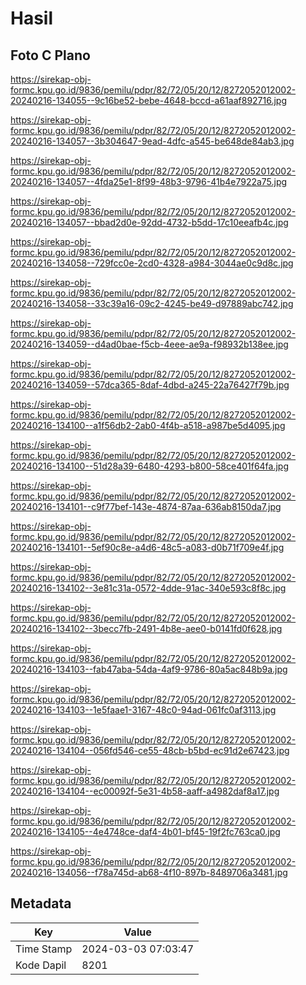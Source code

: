 # Hasil

## Foto C Plano

https://sirekap-obj-formc.kpu.go.id/9836/pemilu/pdpr/82/72/05/20/12/8272052012002-20240216-134055--9c16be52-bebe-4648-bccd-a61aaf892716.jpg

https://sirekap-obj-formc.kpu.go.id/9836/pemilu/pdpr/82/72/05/20/12/8272052012002-20240216-134057--3b304647-9ead-4dfc-a545-be648de84ab3.jpg

https://sirekap-obj-formc.kpu.go.id/9836/pemilu/pdpr/82/72/05/20/12/8272052012002-20240216-134057--4fda25e1-8f99-48b3-9796-41b4e7922a75.jpg

https://sirekap-obj-formc.kpu.go.id/9836/pemilu/pdpr/82/72/05/20/12/8272052012002-20240216-134057--bbad2d0e-92dd-4732-b5dd-17c10eeafb4c.jpg

https://sirekap-obj-formc.kpu.go.id/9836/pemilu/pdpr/82/72/05/20/12/8272052012002-20240216-134058--729fcc0e-2cd0-4328-a984-3044ae0c9d8c.jpg

https://sirekap-obj-formc.kpu.go.id/9836/pemilu/pdpr/82/72/05/20/12/8272052012002-20240216-134058--33c39a16-09c2-4245-be49-d97889abc742.jpg

https://sirekap-obj-formc.kpu.go.id/9836/pemilu/pdpr/82/72/05/20/12/8272052012002-20240216-134059--d4ad0bae-f5cb-4eee-ae9a-f98932b138ee.jpg

https://sirekap-obj-formc.kpu.go.id/9836/pemilu/pdpr/82/72/05/20/12/8272052012002-20240216-134059--57dca365-8daf-4dbd-a245-22a76427f79b.jpg

https://sirekap-obj-formc.kpu.go.id/9836/pemilu/pdpr/82/72/05/20/12/8272052012002-20240216-134100--a1f56db2-2ab0-4f4b-a518-a987be5d4095.jpg

https://sirekap-obj-formc.kpu.go.id/9836/pemilu/pdpr/82/72/05/20/12/8272052012002-20240216-134100--51d28a39-6480-4293-b800-58ce401f64fa.jpg

https://sirekap-obj-formc.kpu.go.id/9836/pemilu/pdpr/82/72/05/20/12/8272052012002-20240216-134101--c9f77bef-143e-4874-87aa-636ab8150da7.jpg

https://sirekap-obj-formc.kpu.go.id/9836/pemilu/pdpr/82/72/05/20/12/8272052012002-20240216-134101--5ef90c8e-a4d6-48c5-a083-d0b71f709e4f.jpg

https://sirekap-obj-formc.kpu.go.id/9836/pemilu/pdpr/82/72/05/20/12/8272052012002-20240216-134102--3e81c31a-0572-4dde-91ac-340e593c8f8c.jpg

https://sirekap-obj-formc.kpu.go.id/9836/pemilu/pdpr/82/72/05/20/12/8272052012002-20240216-134102--3becc7fb-2491-4b8e-aee0-b0141fd0f628.jpg

https://sirekap-obj-formc.kpu.go.id/9836/pemilu/pdpr/82/72/05/20/12/8272052012002-20240216-134103--fab47aba-54da-4af9-9786-80a5ac848b9a.jpg

https://sirekap-obj-formc.kpu.go.id/9836/pemilu/pdpr/82/72/05/20/12/8272052012002-20240216-134103--1e5faae1-3167-48c0-94ad-061fc0af3113.jpg

https://sirekap-obj-formc.kpu.go.id/9836/pemilu/pdpr/82/72/05/20/12/8272052012002-20240216-134104--056fd546-ce55-48cb-b5bd-ec91d2e67423.jpg

https://sirekap-obj-formc.kpu.go.id/9836/pemilu/pdpr/82/72/05/20/12/8272052012002-20240216-134104--ec00092f-5e31-4b58-aaff-a4982daf8a17.jpg

https://sirekap-obj-formc.kpu.go.id/9836/pemilu/pdpr/82/72/05/20/12/8272052012002-20240216-134105--4e4748ce-daf4-4b01-bf45-19f2fc763ca0.jpg

https://sirekap-obj-formc.kpu.go.id/9836/pemilu/pdpr/82/72/05/20/12/8272052012002-20240216-134056--f78a745d-ab68-4f10-897b-8489706a3481.jpg


## Metadata

| Key        | Value               |
| ---------- | ------------------- |
| Time Stamp | 2024-03-03 07:03:47 |
| Kode Dapil | 8201                |




